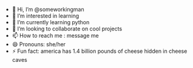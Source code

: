 - 👋 Hi, I’m @someworkingman
- 👀 I’m interested in learning
- 🌱 I’m currently learning python
- 💞️ I’m looking to collaborate on cool projects
- 📫 How to reach me : message me
- 😄 Pronouns: she/her
- ⚡ Fun fact: america has 1.4 billion pounds of cheese hidden in cheese caves

<!---
someworkingman/someworkingman is a ✨ special ✨ repository because its `README.md` (this file) appears on your GitHub profile.
You can click the Preview link to take a look at your changes.
--->
